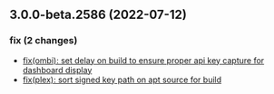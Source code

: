 ## 3.0.0-beta.2586 (2022-07-12)

### fix (2 changes)

- [fix(ombi): set delay on build to ensure proper api key capture for dashboard display](QuickBox/development/v3-development@41dd31e98771e729f8a0a3994a0b88e15ebb789f)
- [fix(plex): sort signed key path on apt source for build](QuickBox/development/v3-development@26a3cecc93f0166beaee3bd3b6a89e1e04b359b2)


